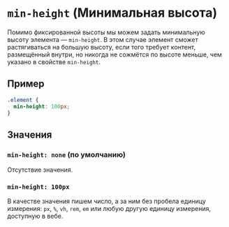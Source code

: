 # `min-height` (Минимальная высота)

Помимо фиксированной высоты мы можем задать минимальную высоту элемента — `min-height`. В этом случае элемент сможет растягиваться на большую высоту, если того требует контент, размещённый внутри, но никогда не сожмётся по высоте меньше, чем указано в свойстве `min-height`.

## Пример

```css
.element {
  min-height: 100px;
}
```

## Значения

### `min-height: none` (по умолчанию)

Отсутствие значения.

### `min-height: 100px`

В качестве значения пишем число, а за ним без пробела единицу измерения: `px`, `%`, `vh`, `rem`, `em` или любую другую единицу измерения, доступную в вебе.
